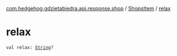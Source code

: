 [com.hedgehog.gdzietabiedra.api.response.shop](../index.md) / [ShopsItem](index.md) / [relax](./relax.md)

# relax

`val relax: `[`String`](https://kotlinlang.org/api/latest/jvm/stdlib/kotlin/-string/index.html)`?`